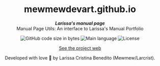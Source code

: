 <h1 align="center">
	mewmewdevart.github.io
</h1>

<p align="center">
	<b><i>Larissa's manual page</i></b><br>
     Manual Page Utils: An interface to Larissa's Manual Portfolio
</p>

<p align="center">
	<img alt="GitHub code size in bytes" src="https://img.shields.io/github/languages/code-size/mewmewdevart/mewmewdevart.github.io?color=6272a4" />
	<img alt="Main language" src="https://img.shields.io/github/languages/top/mewmewdevart/mewmewdevart.github.io?color=6272a4"/>
	<img alt="License" src="https://img.shields.io/github/license/mewmewdevart/mewmewdevart.github.io?color=6272a4"/>
</p>

<p align="center">
	<a href="https://mewmewdevart.github.io/">See the project web</a> 
</p>


<p align="center"> Developed with love 💜 by Larissa Cristina Benedito (Mewmew/Larcrist). </p>
